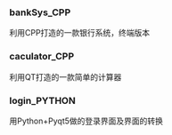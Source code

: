 ### bankSys_CPP

利用CPP打造的一款银行系统，终端版本

### caculator_CPP

利用QT打造的一款简单的计算器

### login_PYTHON

用Python+Pyqt5做的登录界面及界面的转换